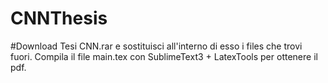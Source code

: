# CNNThesis

#Download Tesi CNN.rar e sostituisci all'interno di esso i files che trovi fuori. Compila il file main.tex con SublimeText3 + LatexTools per ottenere il pdf.
